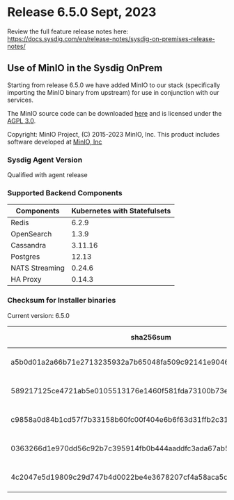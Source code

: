 Release 6.5.0 Sept, 2023
===

Review the full feature release notes here: https://docs.sysdig.com/en/release-notes/sysdig-on-premises-release-notes/

## Use of MinIO in the Sysdig OnPrem

Starting from release 6.5.0 we have added MinIO to our stack (specifically importing the MinIO binary from upstream) for use in conjunction with our services.

The MinIO source code can be downloaded [here](https://github.com/minio/minio) and is licensed under the [AGPL 3.0](https://github.com/minio/minio/blob/master/LICENSE).

Copyright: MinIO Project, (C) 2015-2023 MinIO, Inc. This product includes software developed at [MinIO, Inc](https://min.io/)

### Sysdig Agent Version

Qualified with agent release

### Supported Backend Components

| **Components** | **Kubernetes with Statefulsets** |
|---|---|
| Redis                      | 6.2.9 |
| OpenSearch                 | 1.3.9 |
| Cassandra                  | 3.11.16 |
| Postgres                   | 12.13 |
| NATS Streaming             | 0.24.6 |
| HA Proxy                   | 0.14.3 |


### Checksum for Installer binaries

Current version: 6.5.0

| **sha256sum** | **Installer binary** |
|---|---|
| a5b0d01a2a66b71e2713235932a7b65048fa509c92141e9046b782521d24c48b | installer-darwin-amd64 |
| 589217125ce4721ab5e0105513176e1460f581fda73100b73eadc896af9cbb47 | installer-darwin-arm64 |
| c9858a0d84b1cd57f7b33158b60fc00f404e6b6f63d31ffb2c316d18036f5da2 | installer-linux-amd64 |
| 0363266d1e970dd56c92b7c395914fb0b444aaddfc3ada67ab5e7a2ba5cc3ea1 | installer-linux-arm |
| 4c2047e5d19809c29d747b4d0022be4e3678207cf4a58aca5c6300b1625f167f | installer-linux-arm64 |

